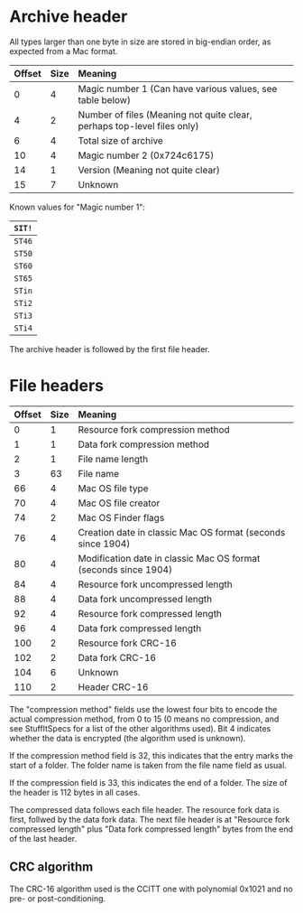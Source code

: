 # Archive header #

All types larger than one byte in size are stored in big-endian order, as expected from a Mac format.

| **Offset** | **Size** | **Meaning** |
|:-----------|:---------|:------------|
| 0 | 4 | Magic number 1 (Can have various values, see table below) |
| 4 | 2 | Number of files (Meaning not quite clear, perhaps top-level files only) |
| 6 | 4 | Total size of archive |
| 10 | 4 | Magic number 2 (0x724c6175) |
| 14 | 1 | Version (Meaning not quite clear) |
| 15 | 7 | Unknown |

Known values for "Magic number 1":

| `SIT!` |
|:-------|
| `ST46` |
| `ST50` |
| `ST60` |
| `ST65` |
| `STin` |
| `STi2` |
| `STi3` |
| `STi4` |

The archive header is followed by the first file header.

# File headers #

| **Offset** | **Size** | **Meaning** |
|:-----------|:---------|:------------|
| 0 | 1 | Resource fork compression method |
| 1 | 1 | Data fork compression method |
| 2 | 1 | File name length |
| 3 | 63 | File name |
| 66 | 4 | Mac OS file type |
| 70 | 4 | Mac OS file creator |
| 74 | 2 | Mac OS Finder flags |
| 76 | 4 | Creation date in classic Mac OS format (seconds since 1904) |
| 80 | 4 | Modification date in classic Mac OS format (seconds since 1904) |
| 84 | 4 | Resource fork uncompressed length |
| 88 | 4 | Data fork uncompressed length |
| 92 | 4 | Resource fork compressed length |
| 96 | 4 | Data fork compressed length |
| 100 | 2 | Resource fork CRC-16 |
| 102 | 2 | Data fork CRC-16 |
| 104 | 6 | Unknown |
| 110 | 2 | Header CRC-16 |

The "compression method" fields use the lowest four bits to encode the actual compression method, from 0 to 15 (0 means no compression, and see StuffItSpecs for a list of the other algorithms used). Bit 4 indicates whether the data is encrypted (the algorithm used is unknown).

If the compression method field is 32, this indicates that the entry marks the start of a folder. The folder name is taken from the file name field as usual.

If the compression field is 33, this indicates the end of a folder. The size of the header is 112 bytes in all cases.

The compressed data follows each file header. The resource fork data is first, follwed by the data fork data. The next file header is at "Resource fork compressed length" plus "Data fork compressed length" bytes from the end of the last header.

## CRC algorithm ##

The CRC-16 algorithm used is the CCITT one with polynomial 0x1021 and no pre- or post-conditioning.